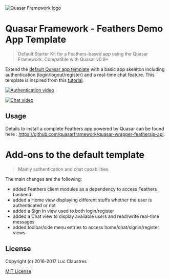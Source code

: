 ![Quasar Framework logo](https://cdn.rawgit.com/quasarframework/quasar-art/863c14bd/dist/svg/quasar-logo-full-inline.svg)

# Quasar Framework - Feathers Demo App Template
> Default Starter Kit for a Feathers-based app using the Quasar Framework. Compatible with Quasar v0.9+

Extend the [default Quasar app template](https://github.com/quasarframework/quasar-template-default) with a basic app skeleton including authentication (login/logout/register) and a real-time chat feature. This template is inspired from this [tutorial](https://github.com/claustres/quasar-feathers-tutorial).

[![Authentication video](https://img.youtube.com/vi/_iqnjpQ9gRo/0.jpg)](https://www.youtube.com/watch?v=_iqnjpQ9gRo)

[![Chat video](https://img.youtube.com/vi/te1w33vaDXI/0.jpg)](https://www.youtube.com/watch?v=te1w33vaDXI)

## Usage

Details to install a complete Feathers app powered by Quasar can be found here : https://github.com/quasarframework/quasar-wrapper-feathersjs-api.

# Add-ons to the default template
> Mainly authentication and chat capabilities.

The main changes are the following:
- added Feathers client modules as a dependency to access Feathers backend
- added a Home view displaying different stuffs whether the user is authenticated or not
- added a Sign In view used to both login/register
- added a Chat view to display available users and read/write real-time messages
- added toolbar/side menu entries to access home/chat/signin/register views

## License

Copyright (c) 2016-2017 Luc Claustres

[MIT License](http://en.wikipedia.org/wiki/MIT_License)
